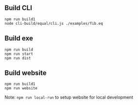 ## Build CLI
```
npm run build1
node cli-build/equal/cli.js ./examples/fib.eq
```
## Build exe
```
npm run build
npm run start
npm run dist
```
## Build website
```
npm run build1
npm run website
```
Note: ```npm run local-run``` to setup website for local development
